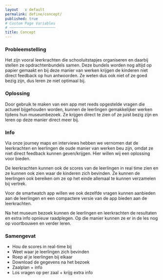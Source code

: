 ```yaml
---
layout   : default
permalink: define/concept/
published: true
# Custom Page Variables
# ─────────────────────
title: Concept
---
```


### Probleemstelling
 Het zijn vooral leerkrachten die schooluitstapjes organiseren en daarbij stellen ze opdrachtenbundels samen. Deze bundels worden nog altijd op papier gemaakt en bij deze manier van werken krijgen de kinderen niet direct feedback op hun antwoorden. Ze weten dus ook niet of ze goed bezig zijn, dus leren ze niet optimaal bij.

### Oplossing
 Door gebruik te maken van een app met reeds opgestelde vragen die actueel bijgehouden worden, kunnen de leerlingen gemakkelijker werken tijdens hun museumbezoek. Ze krijgen direct te zien of ze juist bezig zijn en leren op deze manier direct meer bij.

### Info
Via onze journey maps en interviews hebben we vernomen dat de leerkrachten en leerlingen de oude manier van werken beu zijn, omdat ze niet direct feedback kunnen geven/krijgen. Hier willen wij een oplossing voor bieden.

De leerkrachten kunnen ook de scores van de leerlingen in real time zien en ze kunnen ook zien waar de kinderen zich bevinden. Ze kunnen de leerlingen ook bereiken om ze op het einde allemaal te kunnen verzamelen bij vertrek.

Voor de smartwatch app willen we ook dezelfde vragen kunnen aanbieden aan de leerlingen en een compactere versie van de app bieden aan de leerkrachten.

Na het museum bezoek kunnen de leerlingen en leerkrachten de resultaten en extra info opnieuw raadplegen. Op die manier kunnen ze er in de les nog op voortbouwen en verder leren.

### Samengevat
- Hou de scores in real-time bij
- Weet waar je leerlingen zich bevinden
- Roep al je leerlingen bij elkaar
- Download de gegevens na het bezoek
- Zaalplan + info
- Los vragen op per zaal + krijg extra info